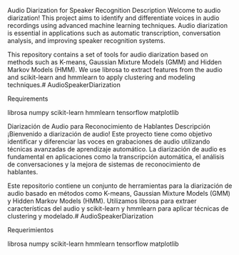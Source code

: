 Audio Diarization for Speaker Recognition Description Welcome to audio diarization! This project aims to identify and differentiate voices in audio recordings using advanced machine learning techniques. Audio diarization is essential in applications such as automatic transcription, conversation analysis, and improving speaker recognition systems.

This repository contains a set of tools for audio diarization based on methods such as K-means, Gaussian Mixture Models (GMM) and Hidden Markov Models (HMM). We use librosa to extract features from the audio and scikit-learn and hmmlearn to apply clustering and modeling techniques.# AudioSpeakerDiarization

Requirements

librosa
numpy
scikit-learn
hmmlearn
tensorflow
matplotlib




Diarización de Audio para Reconocimiento de Hablantes
Descripción
¡Bienvenido a diarización de audio! Este proyecto tiene como objetivo identificar y diferenciar las voces en grabaciones de audio utilizando técnicas avanzadas de aprendizaje automático. La diarización de audio es fundamental en aplicaciones como la transcripción automática, el análisis de conversaciones y la mejora de sistemas de reconocimiento de hablantes.

Este repositorio contiene un conjunto de herramientas para la diarización de audio basado en métodos como K-means, Gaussian Mixture Models (GMM) y Hidden Markov Models (HMM). Utilizamos librosa para extraer características del audio y scikit-learn y hmmlearn para aplicar técnicas de clustering y modelado.# AudioSpeakerDiarization

Requerimientos

librosa
numpy
scikit-learn
hmmlearn
tensorflow
matplotlib
